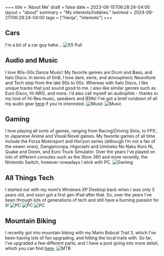 +++
title = 'About Me'
draft = false
date = 2023-08-15T06:28:24-04:00
layout = "about"
summary = "My interests/hobbies."
lastmod = 2024-09-21T06:28:24-04:00
tags = ["Harija", "Interests"]
+++
## Cars
I'm a bit of a car guy hehe...
![X5 Pull](/img/etc/x5pull.gif)

## Audio and Music
I love 80s-00s Dance Music! My favorite genres are Drum and Bass, and Italo Disco. In terms of DnB, I love dark, eerie, and atmospheric Neurofunk and Tech step from the late 90s to 00s. Whereas with Italo Disco, I like unique tracks that just sound good to me. I also like similar genres such as Euro Disco, Hi-NRG, and more. I'd also call myself an audiophile - thanks to my love of Hi-Res music, speakers and IEMs! I've got a brief rundown of all my audio gear [here](/uses/#audio) if you're interested.
![Music](/img/uses/iems1.jpg)
![Music](/img/uses/receiver.jpg)
## Gaming
I love playing all sorts of games, ranging from Racing/Driving Sims, to FPS’, to Japanese Anime and Visual Novel games. My favorite games of all time include the Forza Motorsport and Horizon series (although I’m not a fan of the newer ones), Danganronpa, Higurashi and Umineko No Naku Koro Ni, Quake and Doom, and Euro Truck Simulator. Over the years I’ve played on lots of different consoles such as the Xbox 360 and more recently, the Nintendo Switch, however nowadays I stick with PC. 
![Gaming](/img/g923/tripleforza.jpg)
## All Things Tech
I started out with my mom’s Windows XP Desktop back when I was only 3 years old, and soon got a first gen iPad after that. So, over the years I’ve been through lots of generations of tech and still have a burning passion for it! 
![PC](/img/uses/pc.jpg)
![PC](/img/c8/complete.jpg)
![PC](/img/c8/dergb.jpg)
## Mountain Biking
I recently got into mountain biking with my Marin Bobcat Trail 3, which I’ve been having lots of fun upgrading, and hitting the local trails with. So far, I’ve upgraded a few different parts, and I have a post going into more detail, which you can find [here](/projects/entry-level-hardtail-upgrades/). 
![MTB](/img/bike/lost.jpg)
